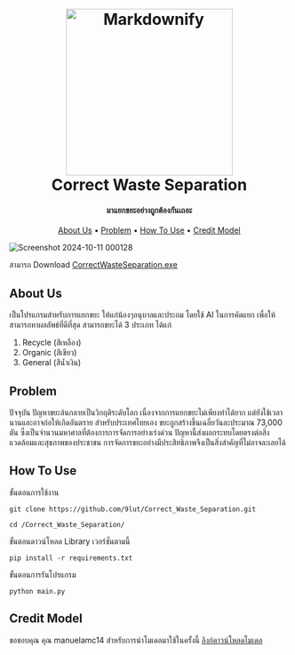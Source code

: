 
<h1 align="center">
  <br>
  <a><img src="https://github.com/user-attachments/assets/309815da-d07e-4009-ac66-3c189585a9f5" alt="Markdownify" width="300"></a>
  <br>
  Correct Waste Separation
  <br>
</h1>

<h4 align="center">มาแยกขยะอย่างถูกต้องกันเถอะ</h4>

<p align="center">
  <a href="#about-us">About Us</a> •
   <a href="#problem">Problem</a> •
  <a href="#how-to-use">How To Use</a> •
  <a href="#credit-model">Credit Model</a> 
</p>

![Screenshot 2024-10-11 000128](https://github.com/user-attachments/assets/99fc65d8-e89c-4a1c-820f-a50ef2060236)

สามารถ Download  [CorrectWasteSeparation.exe](https://drive.google.com/file/d/1r2tVemzv6KYna0IsHxPgiL5fkqePvhs5/view?usp=sharing)

## About Us
เป็นโปรแกรมสำหรับการแยกขยะ ให้แก่น้องๆอนุบาลและประถม โดยใช้ AI ในการคัดแยก เพื่อให้สามารถหาผลลัพธ์ที่ดีที่สุด สามารถขยะได้ 3 ประเภท 
ได้แก่
 1. Recycle (สีเหลือง)
 2. Organic (สีเขียว)
 3. General (สีน้ำเงิน)



## Problem
ปัจจุบัน ปัญหาขยะล้นกลายเป็นวิกฤติระดับโลก เนื่องจากการแยกขยะไม่เพียงทำได้ยาก แต่ยังใช้เวลานานและอาจก่อให้เกิดอันตราย สำหรับประเทศไทยเอง ขยะถูกสร้างขึ้นเฉลี่ยวันละประมาณ 73,000 ตัน ซึ่งเป็นจำนวนมหาศาลที่ต้องการการจัดการอย่างเร่งด่วน ปัญหานี้ส่งผลกระทบโดยตรงต่อสิ่งแวดล้อมและสุขภาพของประชาชน การจัดการขยะอย่างมีประสิทธิภาพจึงเป็นสิ่งสำคัญที่ไม่อาจละเลยได้

## How To Use
ขั้นตอนการใช้งาน
```
git clone https://github.com/9lut/Correct_Waste_Separation.git
```
```
cd /Correct_Waste_Separation/
```
ขั้นตอนดาวน์โหลด Library เวอร์ชั่นตามนี้
```
pip install -r requirements.txt
```
ขั้นตอนการรันโปรแกรม
```
python main.py
```

## Credit Model
ขอขอบคุณ คุณ manuelamc14 สำหรับการนำโมเดลมาใช้ในครั้งนี้
[ลิงก์ดาวน์โหลดโมเดล](https://github.com/manuelamc14/waste-classification-model.git)
